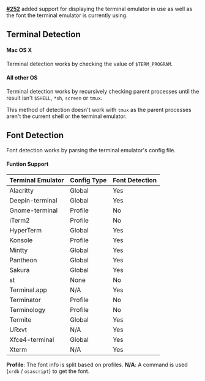 **[#252](https://github.com/dylanaraps/neofetch/pull/252)** added support for displaying the terminal emulator in use as well as the font the terminal emulator is currently using.

## Terminal Detection

#### Mac OS X

Terminal detection works by checking the value of `$TERM_PROGRAM`.

#### All other OS

Terminal detection works by recursively checking parent processes until the result
isn't `$SHELL`, `*sh`, `screen` or `tmux`.

This method of detection doesn't work with `tmux` as the parent processes aren't
the current shell or the terminal emulator.

## Font Detection

Font detection works by parsing the terminal emulator's config file.

#### Funtion Support

| Terminal Emulator | Config Type | Font Detection |
| ----------------- | ----------- | -------------- |
| Alacritty         | Global      | Yes            |
| Deepin-terminal   | Global      | Yes            |
| Gnome-terminal    | Profile     | No             |
| iTerm2            | Profile     | No             |
| HyperTerm         | Global      | Yes            |
| Konsole           | Profile     | Yes            |
| Mintty            | Global      | Yes            |
| Pantheon          | Global      | Yes            |
| Sakura            | Global      | Yes            |
| st                | None        | No             |
| Terminal.app      | N/A         | Yes            |
| Terminator        | Profile     | No             |
| Terminology       | Profile     | No             |
| Termite           | Global      | Yes            |
| URxvt             | N/A         | Yes            |
| Xfce4-terminal    | Global      | Yes            |
| Xterm             | N/A         | Yes            |

**Profile**: The font info is split based on profiles.
**N/A**: A command is used (`xrdb` / `osascript`) to get the font.
